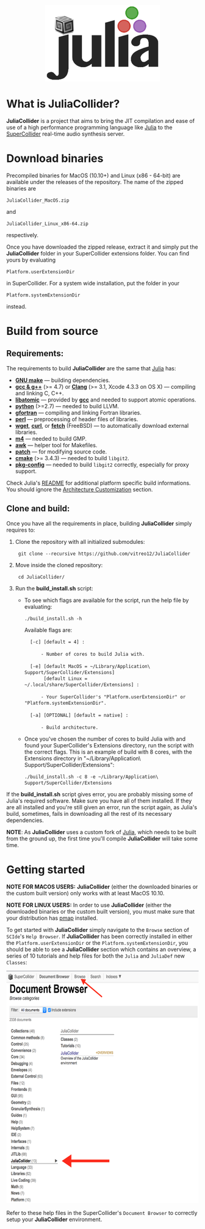<p align="center">
  <img width="300" height="200" src="src/HelpSource/Overviews/JuliaCollider_logo.png">
</p>

What is JuliaCollider?
======================

**JuliaCollider** is a project that aims to bring the JIT compilation and ease of use of a high performance programming language like [Julia] to the [SuperCollider] real-time audio synthesis server.

[SuperCollider]:https://supercollider.github.io/
[Julia]: https://github.com/JuliaLang/julia

Download binaries
=================

Precompiled binaries for MacOS (10.10+) and Linux (x86 - 64-bit) are available under the releases of the repository.
The name of the zipped binaries are

    JuliaCollider_MacOS.zip

and
    
    JuliaCollider_Linux_x86-64.zip

respectively.

Once you have downloaded the zipped release, extract it and simply put the **JuliaCollider** folder in your SuperCollider extensions folder. You can find yours by evaluating
    
    Platform.userExtensionDir

in SuperCollider. For a system wide installation, put the folder in your

    Platform.systemExtensionDir

instead.

Build from source
=================

Requirements:
-------------

The requirements to build **JuliaCollider** are the same that [Julia] has:

- **[GNU make]**                — building dependencies.
- **[gcc & g++][gcc]** (>= 4.7) or **[Clang][clang]** (>= 3.1, Xcode 4.3.3 on OS X) — compiling and linking C, C++.
- **[libatomic][gcc]**          — provided by **[gcc]** and needed to support atomic operations.
- **[python]** (>=2.7)          — needed to build LLVM.
- **[gfortran]**                — compiling and linking Fortran libraries.
- **[perl]**                    — preprocessing of header files of libraries.
- **[wget]**, **[curl]**, or **[fetch]** (FreeBSD) — to automatically download external libraries.
- **[m4]**                      — needed to build GMP.
- **[awk]**                     — helper tool for Makefiles.
- **[patch]**                   — for modifying source code.
- **[cmake]** (>= 3.4.3)        — needed to build `libgit2`.
- **[pkg-config]**              — needed to build `libgit2` correctly, especially for proxy support.

Check Julia's [README] for additional platform specific build informations. You should ignore the [Architecture Customization] section.

[README]: https://github.com/vitreo12/julia/blob/master/README.md#platform-specific-build-notes

[Architecture Customization]: https://github.com/vitreo12/julia/blob/master/README.md#architecture-customization

[GNU make]:     http://www.gnu.org/software/make
[patch]:        http://www.gnu.org/software/patch
[wget]:         http://www.gnu.org/software/wget
[m4]:           http://www.gnu.org/software/m4
[awk]:          http://www.gnu.org/software/gawk
[gcc]:          http://gcc.gnu.org
[clang]:        http://clang.llvm.org
[python]:       https://www.python.org/
[gfortran]:     https://gcc.gnu.org/fortran/
[curl]:         http://curl.haxx.se
[fetch]:        http://www.freebsd.org/cgi/man.cgi?fetch(1)
[perl]:         http://www.perl.org
[cmake]:        http://www.cmake.org
[pkg-config]:   https://www.freedesktop.org/wiki/Software/pkg-config/

Clone and build:
----------------

Once you have all the requirements in place, building **JuliaCollider** simply requires to:

1) Clone the repository with all initialized submodules:
 
        git clone --recursive https://github.com/vitreo12/JuliaCollider

2) Move inside the cloned repository:
        
        cd JuliaCollider/

3) Run the **build_install.sh** script:
   
    - To see which flags are available for the script, run the help file by evaluating:

          ./build_install.sh -h

        Available flags are:

            [-c] [default = 4] : 

                - Number of cores to build Julia with.

            [-e] [default MacOS = ~/Library/Application\ Support/SuperCollider/Extensions]
                 [default Linux = ~/.local/share/SuperCollider/Extensions] :

                - Your SuperCollider's "Platform.userExtensionDir" or "Platform.systemExtensionDir".
          
            [-a] [OPTIONAL] [default = native] :

                - Build architecture.
    
    - Once you've chosen the number of cores to build Julia with and found your SuperCollider's Extensions directory, run the script with the correct flags. This is an example of build with 8 cores, with the Extensions directory in "~/Library/Application\ Support/SuperCollider/Extensions":

          ./build_install.sh -c 8 -e ~/Library/Application\ Support/SuperCollider/Extensions


If the **build_install.sh** script gives error, you are probably missing some of Julia's required software. Make sure you have all of them installed. If they are all installed and you're still given an error, run the script again, as Julia's build, sometimes, fails in downloading all the rest of its necessary dependencies.

**NOTE**: As **JuliaCollider** uses a custom fork of [Julia], which needs to be built from the ground up, the first time you'll compile **JuliaCollider** will take some time.

Getting started
===============

**NOTE FOR MACOS USERS:** **JuliaCollider** (either the downloaded binaries or the custom built version) only works with at least MacOS 10.10.

**NOTE FOR LINUX USERS:** In order to use **JuliaCollider** (either the downloaded binaries or the custom built version), you must make sure that your distribution has [pmap] installed.

To get started with **JuliaCollider** simply navigate to the `Browse` section of `SCIde`'s `Help Browser`. If **JuliaCollider** has been correctly installed in either the `Platform.userExtensionDir` or the `Platform.systemExtensionDir`, you should be able to see a **JuliaCollider** section which contains an overview, a series of 10 tutorials and help files for both the `Julia` and `JuliaDef` new `Classes`:

<p align="center">
  <img width="700" height="608" src="NOTES/JuliaCollider_Help_Browse.png">
</p>

Refer to these help files in the SuperCollider's `Document Browser` to correctly setup your **JuliaCollider** environment.

[pmap]: https://linux.die.net/man/1/pmap